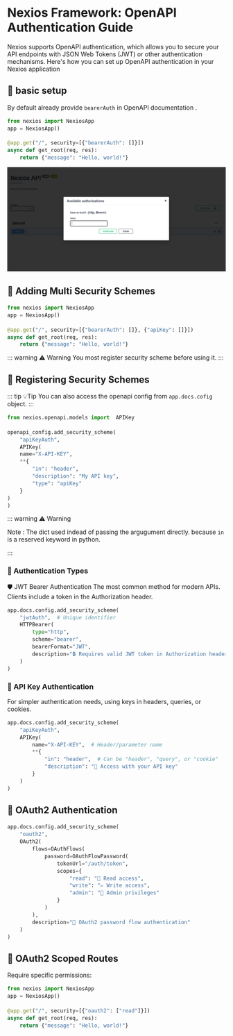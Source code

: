 # Nexios Framework: OpenAPI Authentication Guide

Nexios supports OpenAPI authentication, which allows you to secure your API endpoints with JSON Web Tokens (JWT) or other authentication mechanisms. Here's how you can set up OpenAPI authentication in your Nexios application 

## 🎨 basic setup

By default already provide `bearerAuth` in OpenAPI documentation .

```python
from nexios import NexiosApp
app = NexiosApp()

@app.get("/", security=[{"bearerAuth": []}])
async def get_root(req, res):
    return {"message": "Hello, world!"}
```

<img src="./bearerAuth.png">

## 👥 Adding Multi  Security Schemes

```python
from nexios import NexiosApp
app = NexiosApp()

@app.get("/", security=[{"bearerAuth": []}, {"apiKey": []}])
async def get_root(req, res):
    return {"message": "Hello, world!"}
```
::: warning ⚠️ Warning
You most register security scheme before using it.
:::
## 📄 Registering Security Schemes
::: tip 💡Tip
You can also access the openapi config from `app.docs.cofig` object.
:::

```python
from nexios.openapi.models import  APIKey

openapi_config.add_security_scheme(
    "apiKeyAuth",
    APIKey(
    name="X-API-KEY",
    **{
        "in": "header",
        "description": "My API key",
        "type": "apiKey"
    }
)
)
```

::: warning ⚠️ Warning

Note : The dict used indead of passing the argugument directly. because `in` is a reserved keyword in python.

:::

### 🔑 Authentication Types

🛡️ JWT Bearer Authentication
The most common method for modern APIs. Clients include a token in the Authorization header.

```python 
app.docs.config.add_security_scheme(
    "jwtAuth",  # Unique identifier
    HTTPBearer(
        type="http",
        scheme="bearer",
        bearerFormat="JWT",
        description="🔒 Requires valid JWT token in Authorization header"
    )
)

```

### 🔑 API Key Authentication
For simpler authentication needs, using keys in headers, queries, or cookies.

```python
app.docs.config.add_security_scheme(
    "apiKeyAuth",
    APIKey(
        name="X-API-KEY",  # Header/parameter name
        **{
            "in": "header",  # Can be "header", "query", or "cookie"
            "description": "🔑 Access with your API key"
        }
    )
)
```

## 🔄 OAuth2 Authentication

```py
app.docs.config.add_security_scheme(
    "oauth2",
    OAuth2(
        flows=OAuthFlows(
            password=OAuthFlowPassword(
                tokenUrl="/auth/token",
                scopes={
                    "read": "📖 Read access",
                    "write": "✏️ Write access",
                    "admin": "👑 Admin privileges"
                }
            )
        ),
        description="🔄 OAuth2 password flow authentication"
    )
)
```



## 🔄 OAuth2 Scoped Routes
Require specific permissions:



```python
from nexios import NexiosApp
app = NexiosApp()

@app.get("/", security=[{"oauth2": ["read"]}])
async def get_root(req, res):
    return {"message": "Hello, world!"}
```